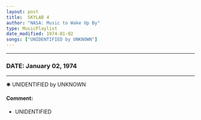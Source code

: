 ```yaml
---
layout: post
title:  SKYLAB 4
author: "NASA: Music to Wake Up By"
type: MusicPlaylist
date_modified: 1974-01-02
songs: ["UNIDENTIFIED by UNKNOWN"]
---
```


----
### DATE: January 02, 1974
----
✺ UNIDENTIFIED by UNKNOWN

#### Comment:
* UNIDENTIFIED



<br/>
<center>
	<a target="_blank"
	   href="https://twitter.com/intent/tweet?hashtags=Space,NASA,Playlist,NASAWakeupCalls,SpaceProgram&text={{ page.author}}, '{{ page.songs.first }}' {{ page.title }}, {{ page.date | date: '%B %d, %Y' }}. {{ site.url }}{{ page.url }} @nasawakeupcalls">
	   <i class="fab fa-twitter" alt="Tweet this page" style="font-size: 1.3em;"></i>
	</a>
	&nbsp; 	<i class="fas fa-user-astronaut" style="font-size: 1.5em;"></i> &nbsp;
    <a type="amzn" search="'UNIDENTIFIED by UNKNOWN'" category="popular music">
        <i class="fab fa-amazon" style="font-size: 1.3em;"></i>
    </a>
</center>
